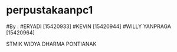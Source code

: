 # perpustakaanpc1


#By : 
#ERYADI [15420933]
#KEVIN [15420944]
#WILLY YANPRAGA [15420964]


STMIK WIDYA DHARMA PONTIANAK
